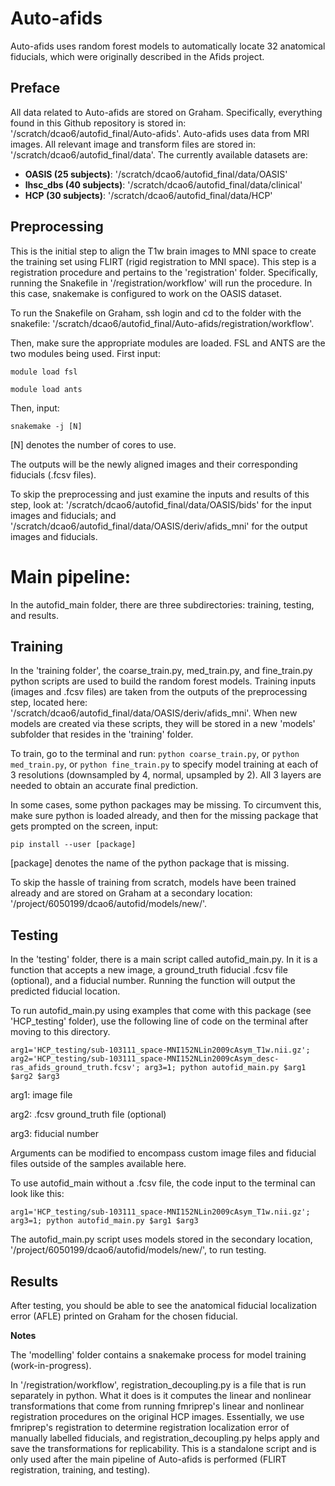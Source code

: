 # Auto-afids
Auto-afids uses random forest models to automatically locate 32 anatomical fiducials, which were originally described in the Afids project.

## Preface
All data related to Auto-afids are stored on Graham. Specifically, everything found in this Github repository is stored in: '/scratch/dcao6/autofid_final/Auto-afids'. 
Auto-afids uses data from MRI images. All relevant image and transform files are stored in: '/scratch/dcao6/autofid_final/data'. The currently available datasets are:
* **OASIS (25 subjects)**: '/scratch/dcao6/autofid_final/data/OASIS'
* **lhsc_dbs (40 subjects)**: '/scratch/dcao6/autofid_final/data/clinical'
* **HCP (30 subjects)**: '/scratch/dcao6/autofid_final/data/HCP'

## Preprocessing
This is the initial step to align the T1w brain images to MNI space to create the training set using FLIRT (rigid registration to MNI space).
This step is a registration procedure and pertains to the 'registration' folder. Specifically, running the Snakefile in '/registration/workflow' will run the procedure. In this case, snakemake is configured to work on the OASIS dataset.

To run the Snakefile on Graham, ssh login and cd to the folder with the snakefile: '/scratch/dcao6/autofid_final/Auto-afids/registration/workflow'.

Then, make sure the appropriate modules are loaded. FSL and ANTS are the two modules being used. First input:

`module load fsl`

`module load ants`

Then, input:

`snakemake -j [N]`

[N] denotes the number of cores to use.

The outputs will be the newly aligned images and their corresponding fiducials (.fcsv files).


To skip the preprocessing and just examine the inputs and results of this step, look at:
'/scratch/dcao6/autofid_final/data/OASIS/bids' for the input images and fiducials; and
'/scratch/dcao6/autofid_final/data/OASIS/deriv/afids_mni' for the output images and fiducials.

# Main pipeline:
In the autofid_main folder, there are three subdirectories: training, testing, and results. 

## Training
In the 'training folder', the coarse_train.py, med_train.py, and fine_train.py python scripts are used to build the random forest models. Training inputs (images and .fcsv files) are taken from the outputs of the preprocessing step, located here: '/scratch/dcao6/autofid_final/data/OASIS/deriv/afids_mni'.
When new models are created via these scripts, they will be stored in a new 'models' subfolder that resides in the 'training' folder.

To train, go to the terminal and run: `python coarse_train.py`, or `python med_train.py`, or `python fine_train.py` to specify model training at each of 3 resolutions (downsampled by 4, normal, upsampled by 2). All 3 layers are needed to obtain an accurate final prediction.

In some cases, some python packages may be missing. To circumvent this, make sure python is loaded already, and then for the missing package that gets prompted on the screen, input:

`pip install --user [package]`

[package] denotes the name of the python package that is missing.

To skip the hassle of training from scratch, models have been trained already and are stored on Graham at a secondary location:
'/project/6050199/dcao6/autofid/models/new/'.

## Testing
In the 'testing' folder, there is a main script called autofid_main.py. In it is a function that accepts a new image, a ground_truth fiducial .fcsv file (optional), and a fiducial number. Running the function will output the predicted fiducial location.

To run autofid_main.py using examples that come with this package (see 'HCP_testing' folder), use the following line of code on the terminal after moving to this directory.

`arg1='HCP_testing/sub-103111_space-MNI152NLin2009cAsym_T1w.nii.gz'; arg2='HCP_testing/sub-103111_space-MNI152NLin2009cAsym_desc-ras_afids_ground_truth.fcsv'; arg3=1; python autofid_main.py $arg1 $arg2 $arg3`

arg1: image file

arg2: .fcsv ground_truth file (optional)

arg3: fiducial number

Arguments can be modified to encompass custom image files and fiducial files outside of the samples available here.

To use autofid_main without a .fcsv file, the code input to the terminal can look like this:

`arg1='HCP_testing/sub-103111_space-MNI152NLin2009cAsym_T1w.nii.gz'; arg3=1; python autofid_main.py $arg1 $arg3`

The autofid_main.py script uses models stored in the secondary location, '/project/6050199/dcao6/autofid/models/new/', to run testing. 

## Results
After testing, you should be able to see the anatomical fiducial localization error (AFLE) printed on Graham for the chosen fiducial.

**Notes**

The 'modelling' folder contains a snakemake process for model training (work-in-progress).

In '/registration/workflow', registration_decoupling.py is a file that is run separately in python. What it does is it computes the linear and nonlinear transformations that come from running fmriprep's linear and nonlinear registration procedures on the original HCP images.
Essentially, we use fmriprep's registration to determine registration localization error of manually labelled fiducials, and registration_decoupling.py helps apply and save the transformations for replicability.
This is a standalone script and is only used after the main pipeline of Auto-afids is performed (FLIRT registration, training, and testing).
